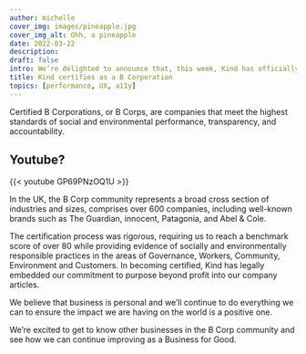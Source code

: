 ```yaml
---
author: michelle
cover_img: images/pineapple.jpg
cover_img_alt: Ohh, a pineapple
date: 2022-03-22
description: 
draft: false
intro: We’re delighted to announce that, this week, Kind has officially certified as a B Corporation, joining 4,600 businesses globally who are committed to purpose beyond profit.
title: Kind certifies as a B Corporation
topics: [performance, UX, a11y]
---
```


Certified B Corporations, or B Corps, are companies that meet the highest standards of social and environmental performance, transparency, and accountability.

## Youtube?

{{< youtube GP69PNzOQ1U >}}

In the UK, the B Corp community represents a broad cross section of industries and sizes, comprises over 600 companies, including well-known brands such as The Guardian, innocent, Patagonia, and Abel & Cole.

The certification process was rigorous, requiring us to reach a benchmark score of over 80 while providing evidence of socially and environmentally responsible practices in the areas of Governance, Workers, Community, Environment and Customers. In becoming certified, Kind has legally embedded our commitment to purpose beyond profit into our company articles.

We believe that business is personal and we’ll continue to do everything we can to ensure the impact we are having on the world is a positive one.

We’re excited to get to know other businesses in the B Corp community and see how we can continue improving as a Business for Good.

